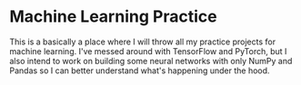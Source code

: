 # Machine Learning Practice

This is a basically a place where I will throw all my practice projects for machine learning. I've messed around with TensorFlow and PyTorch, but I also intend to work on building some neural networks with only NumPy and Pandas so I can better understand what's happening under the hood.

